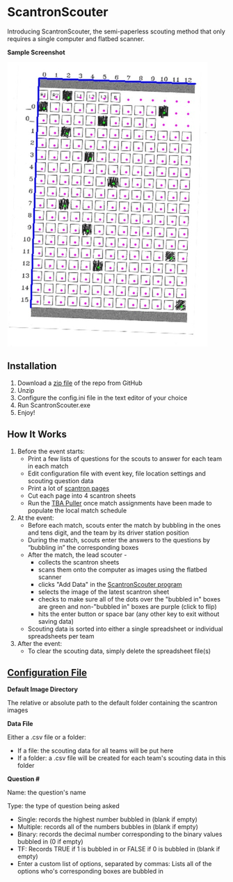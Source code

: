 # ScantronScouter
Introducing ScantronScouter, the semi-paperless scouting method that only requires a single computer and flatbed scanner.

__Sample Screenshot__

![alt text](Screenshot.JPG "Screenshot")

## Installation
1. Download a [zip file](https://github.com/arimb/ScantronScouter/archive/master.zip) of the repo from GitHub
2. Unzip
3. Configure the config.ini file in the text editor of your choice
4. Run ScantronScouter.exe
5. Enjoy!

## How It Works
1. Before the event starts:
    * Print a few lists of questions for the scouts to answer for each team in each match
    * Edit configuration file with event key, file location settings and scouting question data
    * Print a lot of [scantron pages](scantron.png)
    * Cut each page into 4 scantron sheets
    * Run the [TBA Puller](TBAPuller.exe) once match assignments have been made to populate the local match schedule
2. At the event:
    * Before each match, scouts enter the match by bubbling in the ones and tens digit, and the team by its driver station position
    * During the match, scouts enter the answers to the questions by “bubbling in” the corresponding boxes
    * After the match, the lead scouter -
        * collects the scantron sheets
        * scans them onto the computer as images using the flatbed scanner
        * clicks "Add Data" in the [ScantronScouter program](ScantronScouter.exe)
        * selects the image of the latest scantron sheet
        * checks to make sure all of the dots over the "bubbled in" boxes are green and non-"bubbled in" boxes are purple (click to flip)
        * hits the enter button or space bar (any other key to exit without saving data)
    * Scouting data is sorted into either a single spreadsheet or individual spreadsheets per team
3. After the event:
    * To clear the scouting data, simply delete the spreadsheet file(s)
​

## [Configuration File](config.ini)
__Default Image Directory__

The relative or absolute path to the default folder containing the scantron images

__Data File__

Either a .csv file or a folder:

* If a file: the scouting data for all teams will be put here
* If a folder: a .csv file will be created for each team's scouting data in this folder

__Question #__

Name: the question's name

Type: the type of question being asked

* Single: records the highest number bubbled in (blank if empty)
* Multiple: records all of the numbers bubbles in (blank if empty)
* Binary: records the decimal number corresponding to the binary values bubbled in (0 if empty)
* TF: Records TRUE if 1 is bubbled in or FALSE if 0 is bubbled in (blank if empty)
* Enter a custom list of options, separated by commas: Lists all of the options who's corresponding boxes are bubbled in
